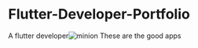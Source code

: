 # Flutter-Developer-Portfolio

A flutter developer![minion](https://github.com/Jheezzy/Flutter-Developer-Portfolio/assets/113867074/0f63f34a-d214-4bd3-bd5f-4fbb8334a63f)
These are the good apps
